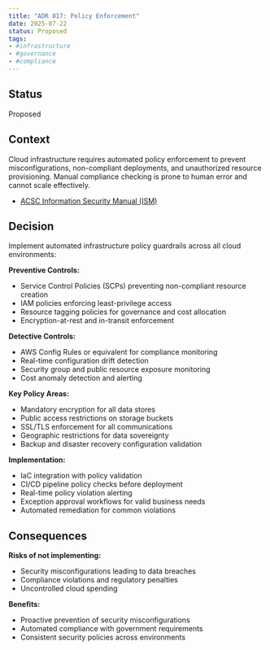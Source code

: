 ```yaml
---
title: "ADR 017: Policy Enforcement"
date: 2025-07-22
status: Proposed
tags:
- #infrastructure
- #governance
- #compliance
---
```


## Status

Proposed

## Context

Cloud infrastructure requires automated policy enforcement to prevent misconfigurations, non-compliant deployments, and unauthorized resource provisioning. Manual compliance checking is prone to human error and cannot scale effectively.

- [ACSC Information Security Manual (ISM)](https://www.cyber.gov.au/resources-business-and-government/essential-cyber-security/ism)

## Decision

Implement automated infrastructure policy guardrails across all cloud environments:

**Preventive Controls:**
- Service Control Policies (SCPs) preventing non-compliant resource creation
- IAM policies enforcing least-privilege access
- Resource tagging policies for governance and cost allocation
- Encryption-at-rest and in-transit enforcement

**Detective Controls:**
- AWS Config Rules or equivalent for compliance monitoring
- Real-time configuration drift detection
- Security group and public resource exposure monitoring
- Cost anomaly detection and alerting

**Key Policy Areas:**
- Mandatory encryption for all data stores
- Public access restrictions on storage buckets
- SSL/TLS enforcement for all communications
- Geographic restrictions for data sovereignty
- Backup and disaster recovery configuration validation

**Implementation:**
- IaC integration with policy validation
- CI/CD pipeline policy checks before deployment
- Real-time policy violation alerting
- Exception approval workflows for valid business needs
- Automated remediation for common violations

## Consequences

**Risks of not implementing:**
- Security misconfigurations leading to data breaches
- Compliance violations and regulatory penalties
- Uncontrolled cloud spending

**Benefits:**
- Proactive prevention of security misconfigurations
- Automated compliance with government requirements
- Consistent security policies across environments
